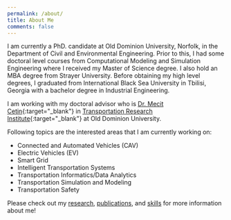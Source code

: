 ```yaml
---
permalink: /about/
title: About Me
comments: false
---
```


I am currently a PhD. candidate at Old Dominion University, Norfolk, in the Department of Civil and Environmental Engineering. Prior to this, I had some doctoral level courses from Computational Modeling and Simulation Engineering where I received my Master of Science degree. I also hold an MBA degree from Strayer University. Before obtaining my high level degrees, I graduated from International Black Sea University in Tbilisi, Georgia with a bachelor degree in Industrial Engineering.

I am working with my doctoral advisor who is [Dr. Mecit Cetin](http://www.tri-odu.org/meet-the-director.html){:target="_blank"} in [Transportation Research Institute](http://www.tri-odu.org){:target="_blank"} at Old Dominion University.

Following topics are the interested areas that I am currently working on:

   * Connected and Automated Vehicles (CAV)
   * Electric Vehicles (EV)
   * Smart Grid
   * Intelligent Transportation Systems
   * Transportation Informatics/Data Analytics
   * Transportation Simulation and Modeling
   * Transportation Safety

Please check out my [research](http://olcaysahin.com/research/), [publications](http://olcaysahin.com/publications/), and [skills](http://olcaysahin.com/mytoolset/) for more information about me!
